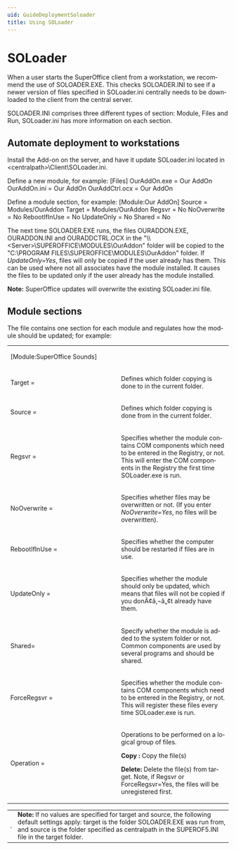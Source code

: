 ```yaml
---
uid: GuideDeploymentSoloader
title: Using SOLoader
---
```


SOLoader
========

<span><span><span lang="EN-GB" lang="EN-GB">When a user starts the SuperOffice client from a workstation, we recommend the use of SOLOADER.EXE. This checks SOLOADER.INI to see if a newer version of files specified in SOLoader.ini centrally needs to be downloaded to the client from the central server.</span></span></span>

<span><span><span lang="EN-GB" lang="EN-GB">SOLOADER.INI comprises three different types of section: Module, Files and Run, SOLoader.ini has more information on each section.</span></span></span>

<span><span><span lang="EN-GB" lang="EN-GB">Automate deployment to workstations</span></span></span>
----------------------------------------------------------------------------------------------------

<span><span><span lang="EN-GB" lang="EN-GB">Install the Add-on on the server, and have it update SOLoader.ini located in &lt;</span>centralpath</span>&gt;\\Client\\SOLoader.ini.</span>

<span><span><span lang="EN-GB" lang="EN-GB">Define a new module, for example</span>:</span>
\[Files\]
OurAddOn.exe = Our <span>AddOn</span>
OurAddOn.ini = Our <span>AddOn</span>
<span>OurAddCtrl.ocx</span> = Our <span>AddOn</span></span>

<span><span><span lang="EN-GB" lang="EN-GB">Define a module section, for example:
\[</span>Module<span>:Our</span></span> <span>AddOn</span>\]
Source = Modules/<span>OurAddon</span>
Target = Modules/<span>OurAddon</span>
<span>Regsvr</span> = No
<span>NoOverwrite</span> = No
<span>RebootIfInUse</span> = No
<span>UpdateOnly</span> = No
Shared = No</span>

<span><span><span lang="EN-GB" lang="EN-GB">The next time SOLOADER.EXE runs, the files OURADDON.EXE, OURADDON.INI and</span> OURADDCTRL.OCX</span> in the "\\\\&lt;Server&gt;\\SUPEROFFICE\\MODULES\\OurAddon" folder will be copied to the "C:\\PROGRAM FILES\\SUPEROFFICE\\MODULES\\<span>OurAddon"</span> folder. If <span>*UpdateOnly*</span>*=Yes*, files will only be copied if the user already has them. This can be used where not all associates have the module installed. It causes the files to be updated only if the user already has the module installed.</span>

<span><span>**<span lang="EN-GB" lang="EN-GB">Note:</span>**</span></span> <span><span><span lang="EN-GB" lang="EN-GB">SuperOffice updates will overwrite the existing SOLoader.ini file.</span></span></span>

<span><span><span lang="EN-GB" lang="EN-GB">Module sections</span></span></span>
--------------------------------------------------------------------------------

<span><span><span lang="EN-GB" lang="EN-GB">The file contains one section for each module and regulates how the module should be updated; for example:
</span></span></span>

<table>
<colgroup>
<col width="50%" />
<col width="50%" />
</colgroup>
<tbody>
<tr class="odd">
<td>[Module:SuperOffice Sounds]</td>
<td><p> </p></td>
</tr>
<tr class="even">
<td><p><span><span><span lang="EN-GB" lang="EN-GB">Target =</span></span></span></p></td>
<td><p><span><span><span lang="EN-GB" lang="EN-GB">Defines which folder copying is done to in the current folder.</span></span></span></p></td>
</tr>
<tr class="odd">
<td><p><span><span><span lang="EN-GB" lang="EN-GB">Source =</span></span></span></p></td>
<td><p><span><span><span lang="EN-GB" lang="EN-GB">Defines which folder copying is done from in the current folder.</span></span></span></p></td>
</tr>
<tr class="even">
<td><p><span><span><span><span lang="EN-GB" lang="EN-GB">Regsvr</span></span></span></span> <span><span><span lang="EN-GB" lang="EN-GB">=</span></span></span></p></td>
<td><p><span><span><span lang="EN-GB" lang="EN-GB">Specifies whether the module contains COM components which need to be entered in the Registry, or not. This will enter the COM components in the</span> Registry</span> the first time SOLoader.exe is run.</span></p></td>
</tr>
<tr class="odd">
<td><p><span><span><span><span lang="EN-GB" lang="EN-GB">NoOverwrite</span></span></span></span> <span><span><span lang="EN-GB" lang="EN-GB">=</span></span></span></p></td>
<td><p><span><span><span lang="EN-GB" lang="EN-GB">Specifies whether files may be overwritten or not. (If you enter</span> <em>NoOverwrite</em></span><em>=Yes</em>, no files will be overwritten).</span></p></td>
</tr>
<tr class="even">
<td><p><span><span><span><span lang="EN-GB" lang="EN-GB">RebootIfInUse</span></span></span></span> <span><span><span lang="EN-GB" lang="EN-GB">=</span></span></span></p></td>
<td><p><span><span><span lang="EN-GB" lang="EN-GB">Specifies whether the computer should be restarted if files are in use.</span></span></span></p></td>
</tr>
<tr class="odd">
<td><p><span><span><span><span lang="EN-GB" lang="EN-GB">UpdateOnly</span></span></span></span> <span><span><span lang="EN-GB" lang="EN-GB">=</span></span></span></p></td>
<td><p><span><span><span lang="EN-GB" lang="EN-GB">Specifies whether the module should only be updated, which means that files will not be copied if you donÃ¢â‚¬â„¢t already have them.</span></span></span></p></td>
</tr>
<tr class="even">
<td><p><span><span><span lang="EN-GB" lang="EN-GB">Shared=</span></span></span></p></td>
<td><p><span><span><span lang="EN-GB" lang="EN-GB">Specify whether the module is added to the system folder or not. Common components are used by several programs and should be shared.</span></span></span></p></td>
</tr>
<tr class="odd">
<td><p><span><span><span><span lang="EN-GB" lang="EN-GB">ForceRegsvr</span></span></span></span> <span><span><span lang="EN-GB" lang="EN-GB">=</span></span></span></p></td>
<td><p><span><span><span lang="EN-GB" lang="EN-GB">Specifies whether the module contains COM components which need to be entered in the Registry, or not. This will register these files every time SOLoader.exe is run.</span></span></span></p></td>
</tr>
<tr class="even">
<td><p><span><span><span lang="EN-GB" lang="EN-GB">Operation =</span></span></span></p></td>
<td><p><span><span><span lang="EN-GB" lang="EN-GB">Operations to be performed on a logical group of files.</span></span></span></p>
<p><span><span><span lang="EN-GB" lang="EN-GB"><strong>Copy</strong></span></span></span> <span><span><span lang="EN-GB" lang="EN-GB"><strong>:</strong> Copy the file(s)</span></span></span></p>
<p><span><span><strong><span lang="EN-GB" lang="EN-GB">Delete:</span></strong></span></span> <span><span><span lang="EN-GB" lang="EN-GB">Delete the file(s) from target. Note, if</span> Regsvr</span> or <span>ForceRegsvr</span>=Yes, the files will be unregistered first.</span></p></td>
</tr>
</tbody>
</table>



|                         |                                                                                                                                                                                                                                                    |
|-------------------------|----------------------------------------------------------------------------------------------------------------------------------------------------------------------------------------------------------------------------------------------------|
| ![](../../images/hs-note.gif) | **Note:** If no values are specified for target and source, the following default settings apply: target is the folder SOLOADER.EXE was run from, and source is the folder specified as centralpath in the SUPEROF5.INI file in the target folder. |
